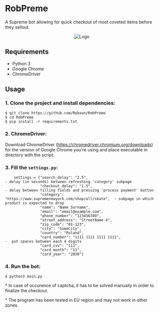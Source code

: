# RobPreme
A Supreme bot allowing for quick checkout of most coveted items before they sellout.

<p align="center">
  <img src="https://user-images.githubusercontent.com/90696522/134012744-1752c8e8-b1e9-40a3-98f4-0c1e51b94781.png" alt="Logo"/>
    <br>
    
## Requirements
- Python 3
- Google Chrome
- ChromeDriver

## Usage
### 1. Clone the project and install dependencies:
```
$ git clone https://github.com/Robxon/RobPreme
$ cd RobPreme
$ pip install -r requirements.txt
```
### 2. ChromeDriver:
Download ChromeDriver (https://chromedriver.chromium.org/downloads) for the version of Google Chrome you're using and place executable in directory with the script.

### 3. Fill the `settings.py`:
```
    settings = {"search_delay": "2.5",                                        - delay (in seconds) between refreshing 'category' subpage
                "checkout_delay": "1.5",                                      - delay between filling fields and pressing 'process payment' button
                "category": "https://www.supremenewyork.com/shop/all/skate",  - subpage in which product is expected to drop
                "name": "Name Surname",                                       
                "email": "email@example.com",                                 
                "phone_number": "123456789",
                "street_address": "StreetName 4",
                "zip_code": "01-123",
                "city": "SomeCity",
                "country": "Poland",
                "card_number": "1111 1111 1111 1111",                         -  put spaces between each 4 digits
                "card_cvv": "111",
                "card_month": "11",
                "card_year": "2030"}
 ```
    
 ### 4. Run the bot:
   ```
   $ python3 main.py
   ```
 \* In case of occurence of captcha, it has to be solved manually in order to finalize the checkout.
 
 \* The program has been tested in EU region and may not work in other zones.
